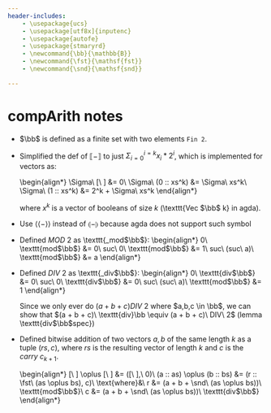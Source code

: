 ```yaml
---
header-includes:
	- \usepackage{ucs}
 	- \usepackage[utf8x]{inputenc}
 	- \usepackage{autofe}
	- \usepackage{stmaryrd}
	- \newcommand{\bb}{\mathbb{B}}
	- \newcommand{\fst}{\mathsf{fst}}
	- \newcommand{\snd}{\mathsf{snd}}

---
```


# compArith notes


-	$\bb$ is defined as a finite set with two elements `Fin 2`.

-	Simplified the def of $\llbracket-\rrbracket$ to just $\Sigma_{i = 0}^{i = k} x_i * 2^i$, which is implemented for vectors as:
	


	\begin{align*}
	\Sigma\ [\ ] &= 0\\
	\Sigma\ (0 :: xs^k) &= \Sigma\ xs^k\\
	\Sigma\ (1 :: xs^k) &= 2^k + \Sigma\ xs^k
	\end{align*}

	where $x^k$ is a vector of booleans of size $k$ (\texttt{Vec $\bb$ k} in agda).

-	Use $\langle\langle-\rangle\rangle$ instead of $\llparenthesis-\rrparenthesis$ because agda does not support such symbol

-	Defined $MOD\ 2$ as \texttt{\_mod$\bb$}:
	\begin{align*}
	0\ \texttt{mod$\bb$} &= 0\\
	suc\ 0\ \texttt{mod$\bb$} &= 1\\
	suc\ (suc\ a)\ \texttt{mod$\bb$} &= a
	\end{align*}

-	Defined $DIV\ 2$ as \texttt{\_div$\bb$}:
	\begin{align*}
	0\ \texttt{div$\bb$} &= 0\\
	suc\ 0\ \texttt{div$\bb$} &= 0\\
	suc\ (suc\ a)\ \texttt{mod$\bb$} &= 1
	\end{align*}

	Since we only ever do $(a + b + c) DIV\ 2$ where $a,b,c \in \bb$, we can show that $(a + b + c)\ \texttt{div}\bb \equiv (a + b + c)\ DIV\ 2$ (lemma \texttt{div$\bb$spec})

-	Defined bitwise addition of two vectors $a, b$ of the same length $k$ as a tuple $(rs,c)$, where $rs$ is the resulting vector of length $k$ and $c$ is the _carry_ $c_{k+1}$.

	\begin{align*}
	[\ ] \oplus [\ ] &= ([\ ],\ 0)\\
	(a :: as) \oplus (b :: bs) &= (r :: \fst\ (as \oplus bs), c)\\
	\text{where}&\\
	r &= (a + b + \snd\ (as \oplus bs))\ \texttt{mod$\bb$}\\
	c &= (a + b + \snd\ (as \oplus bs))\ \texttt{div$\bb$}
	\end{align*}
